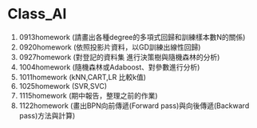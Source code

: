 # Class_AI

1. 0913homework (請畫出各種degree的多項式回歸和訓練樣本數N的關係)
2. 0920homework (依照投影片資料，以GD訓練出線性回歸)
3. 0927homework (對登記的資料集 進行決策樹與隨機森林的分析)
4. 1004homework (隨機森林或Adaboost、對參數進行分析)
5. 1011homework (kNN,CART,LR 比較k值)
6. 1025homework (SVR,SVC)
7. 1115homework (期中報告，整理之前的作業)
8. 1122homework (畫出BPN向前傳遞(Forward pass)與向後傳遞(Backward pass)方法與計算)

